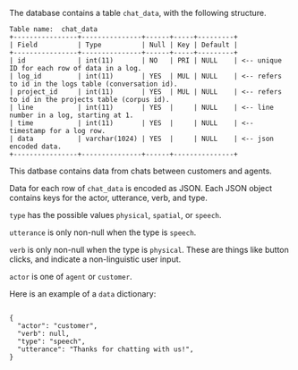 The database contains a table `chat_data`, with the following structure.

```
Table name:  chat_data
+----------------+---------------+------+-----+---------+
| Field          | Type          | Null | Key | Default |
+----------------+---------------+------+-----+---------+
| id             | int(11)       | NO   | PRI | NULL    | <-- unique ID for each row of data in a log.
| log_id         | int(11)       | YES  | MUL | NULL    | <-- refers to id in the logs table (conversation id).
| project_id     | int(11)       | YES  | MUL | NULL    | <-- refers to id in the projects table (corpus id).
| line           | int(11)       | YES  |     | NULL    | <-- line number in a log, starting at 1.
| time           | int(11)       | YES  |     | NULL    | <-- timestamp for a log row.
| data           | varchar(1024) | YES  |     | NULL    | <-- json encoded data.
+----------------+---------------+------+---------------+
```

This datbase contains data from chats between customers and agents. 

Data for each row of `chat_data` is encoded as JSON. Each JSON object contains keys for the actor, utterance, verb, and type.

`type` has the possible values `physical`, `spatial`, or `speech`.

`utterance` is only non-null when the type is `speech`.

`verb` is only non-null when the type is `physical`. These are things like button clicks, and indicate a non-linguistic user input.

`actor` is one of `agent` or `customer`.

Here is an example of a `data` dictionary:

```

{
  "actor": "customer",
  "verb": null,
  "type": "speech",
  "utterance": "Thanks for chatting with us!",
}
 
```

